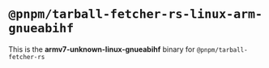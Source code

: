 # `@pnpm/tarball-fetcher-rs-linux-arm-gnueabihf`

This is the **armv7-unknown-linux-gnueabihf** binary for `@pnpm/tarball-fetcher-rs`
